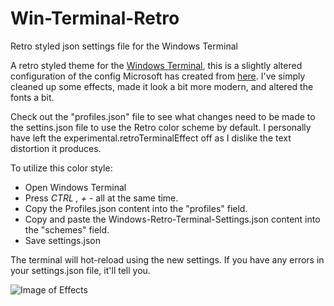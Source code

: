 # Win-Terminal-Retro
Retro styled json settings file for the Windows Terminal

A retro styled theme for the [Windows Terminal](https://docs.microsoft.com/en-us/windows/terminal/), this is a slightly altered configuration of the config Microsoft has created from [here](https://docs.microsoft.com/en-us/windows/terminal/custom-terminal-gallery/retro-command-prompt). I've simply cleaned up some effects, made it look a bit more modern, and altered the fonts a bit. 

Check out the "profiles.json" file to see what changes need to be made to the settins.json file to use the Retro color scheme by default. I personally have left the experimental.retroTerminalEffect off as I dislike the text distortion it produces.

To utilize this color style:

* Open Windows Terminal
* Press *CTRL , +*  - all at the same time.
* Copy the Profiles.json content into the "profiles" field.
* Copy and paste the Windows-Retro-Terminal-Settings.json content into the "schemes" field.
* Save settings.json

The terminal will hot-reload using the new settings. If you have any errors in your settings.json file, it'll tell you.

![Image of Effects](https://i.imgur.com/fwF4ZEk.png)
